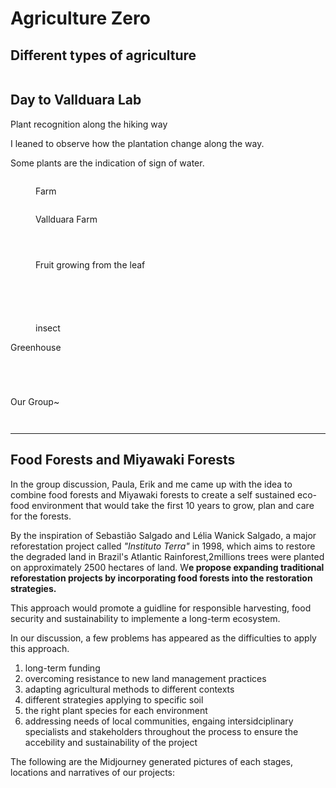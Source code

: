 # Agriculture Zero

## Different types of agriculture

<figure><img src="../../.gitbook/assets/1.jpg" alt=""><figcaption></figcaption></figure>

## Day to Vallduara Lab

&#x20;                                                           Plant recognition along the hiking way

I leaned to observe how the plantation change along the way.&#x20;

Some plants are the indication of sign of water.

<div><figure><img src="../../.gitbook/assets/farm.jpg" alt=""><figcaption><p>Farm</p></figcaption></figure> <figure><img src="../../.gitbook/assets/farm2.jpg" alt=""><figcaption><p>Vallduara Farm</p></figcaption></figure> <figure><img src="../../.gitbook/assets/flower1.jpg" alt=""><figcaption></figcaption></figure> <figure><img src="../../.gitbook/assets/fruit.jpg" alt=""><figcaption></figcaption></figure> <figure><img src="../../.gitbook/assets/fruit5.jpg" alt=""><figcaption><p>Fruit growing from the leaf</p></figcaption></figure></div>

<div><figure><img src="../../.gitbook/assets/leaf.jpg" alt=""><figcaption></figcaption></figure> <figure><img src="../../.gitbook/assets/plant 7.jpg" alt=""><figcaption></figcaption></figure> <figure><img src="../../.gitbook/assets/plant6.jpg" alt=""><figcaption></figcaption></figure> <figure><img src="../../.gitbook/assets/plant4.jpg" alt=""><figcaption></figcaption></figure> <figure><img src="../../.gitbook/assets/insect.jpg" alt=""><figcaption><p>insect</p></figcaption></figure></div>

&#x20;                                                                                    Greenhouse

<div><figure><img src="../../.gitbook/assets/green house 1.jpg" alt=""><figcaption></figcaption></figure> <figure><img src="../../.gitbook/assets/green house2.jpg" alt=""><figcaption></figcaption></figure> <figure><img src="../../.gitbook/assets/green house3.jpg" alt=""><figcaption></figcaption></figure> <figure><img src="../../.gitbook/assets/green house4.jpg" alt=""><figcaption></figcaption></figure></div>

Our Group\~&#x20;

<div><figure><img src="../../.gitbook/assets/group.jpg" alt=""><figcaption></figcaption></figure> <figure><img src="../../.gitbook/assets/group4.jpg" alt=""><figcaption></figcaption></figure></div>

***

## Food Forests and Miyawaki Forests

In the group discussion, Paula, Erik and me came up with the idea to combine food forests and Miyawaki forests to create a self sustained eco-food environment that would take the first 10 years to grow, plan and care for the forests.&#x20;

By the inspiration of Sebastião Salgado and Lélia Wanick Salgado, a major reforestation project called _"Instituto Terra"_ in 1998, which aims to restore the degraded land in Brazil's Atlantic Rainforest,2millions trees were planted on approximately 2500 hectares of land. W**e propose expanding traditional reforestation projects by incorporating food forests into the restoration strategies.**&#x20;

This approach would promote a guidline for responsible harvesting, food security and sustainability to implemente a long-term ecosystem.&#x20;

In our discussion, a few problems has appeared as the difficulties to apply this approach.&#x20;

1. long-term funding
2. overcoming resistance to new land management practices
3. adapting agricultural methods to different contexts
4. different strategies applying to specific soil
5. the right plant species for each environment&#x20;
6. addressing needs of local communities, engaing intersidciplinary specialists and stakeholders throughout the process to ensure the accebility and sustainability of the project

The following are the Midjourney generated pictures of each stages, locations and narratives of our projects:

<div><figure><img src="../../.gitbook/assets/01.png" alt=""><figcaption></figcaption></figure> <figure><img src="../../.gitbook/assets/02.png" alt=""><figcaption></figcaption></figure></div>

<div><figure><img src="../../.gitbook/assets/03.png" alt=""><figcaption></figcaption></figure> <figure><img src="../../.gitbook/assets/05.png" alt=""><figcaption></figcaption></figure></div>

<figure><img src="../../.gitbook/assets/04.png" alt=""><figcaption></figcaption></figure>

<div><figure><img src="../../.gitbook/assets/06.png" alt=""><figcaption></figcaption></figure> <figure><img src="../../.gitbook/assets/07.png" alt=""><figcaption></figcaption></figure></div>

<div><figure><img src="../../.gitbook/assets/08.png" alt=""><figcaption></figcaption></figure> <figure><img src="../../.gitbook/assets/09.png" alt=""><figcaption></figcaption></figure></div>

<div><figure><img src="../../.gitbook/assets/10.png" alt=""><figcaption></figcaption></figure> <figure><img src="../../.gitbook/assets/11.png" alt=""><figcaption></figcaption></figure> <figure><img src="../../.gitbook/assets/12.png" alt=""><figcaption></figcaption></figure></div>

<figure><img src="../../.gitbook/assets/13.png" alt=""><figcaption></figcaption></figure>

<div><figure><img src="../../.gitbook/assets/14.png" alt=""><figcaption></figcaption></figure> <figure><img src="../../.gitbook/assets/15.png" alt=""><figcaption></figcaption></figure> <figure><img src="../../.gitbook/assets/16.png" alt=""><figcaption></figcaption></figure></div>

<figure><img src="../../.gitbook/assets/17.png" alt=""><figcaption></figcaption></figure>

